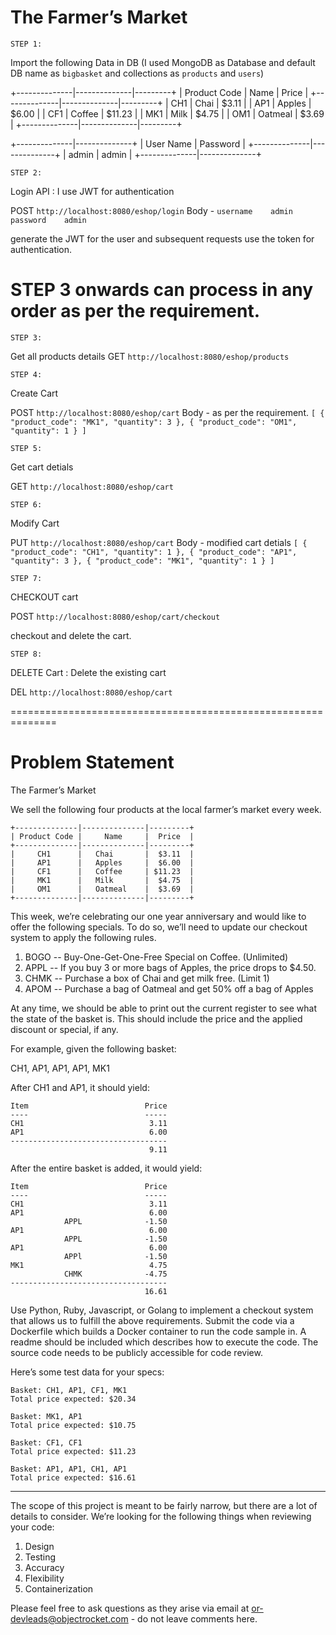 # The Farmer’s Market

``STEP 1:``

Import the following Data in DB (I used MongoDB as Database and default DB name as `bigbasket` and collections as `products` and `users`)
    
+--------------|--------------|---------+
| Product Code |     Name     |  Price  |
+--------------|--------------|---------+
|     CH1      |   Chai       |  $3.11  |
|     AP1      |   Apples     |  $6.00  |
|     CF1      |   Coffee     | $11.23  |
|     MK1      |   Milk       |  $4.75  |
|     OM1      |   Oatmeal    |  $3.69  |
+--------------|--------------|---------+

+--------------|--------------+
| User Name    |  Password    |
+--------------|--------------+
|     admin    |   admin      |
+--------------|--------------+


``STEP 2:``

Login API : I use JWT for authentication

POST ``http://localhost:8080/eshop/login``
Body - 
    ``username    admin``
    ``password    admin``

generate the JWT for the user and subsequent requests use the token for authentication.


# STEP 3 onwards can process in any order as per the requirement.

``STEP 3:``

Get all products details
GET ``http://localhost:8080/eshop/products``


``STEP 4:``

Create Cart

POST ``http://localhost:8080/eshop/cart``
Body - as per the requirement.
``[
    {
    "product_code": "MK1",
    "quantity": 3
    },
    {
    "product_code": "OM1",
    "quantity": 1
    }
]``


``STEP 5:``

Get cart detials

GET ``http://localhost:8080/eshop/cart``


``STEP 6:``

Modify Cart

PUT ``http://localhost:8080/eshop/cart``
Body - modified cart detials
``[
    {
    "product_code": "CH1",
    "quantity": 1
    },
    {
    "product_code": "AP1",
    "quantity": 3
    },
        {
    "product_code": "MK1",
    "quantity": 1
    }
]``


``STEP 7:``

CHECKOUT cart

POST ``http://localhost:8080/eshop/cart/checkout``

checkout and delete the cart.


``STEP 8:``

DELETE Cart : Delete the existing cart

DEL ``http://localhost:8080/eshop/cart``



==============================================================
# Problem Statement

The Farmer’s Market

We sell the following four products at the local farmer’s market every week.

```
+--------------|--------------|---------+
| Product Code |     Name     |  Price  |
+--------------|--------------|---------+
|     CH1      |   Chai       |  $3.11  |
|     AP1      |   Apples     |  $6.00  |
|     CF1      |   Coffee     | $11.23  |
|     MK1      |   Milk       |  $4.75  |
|     OM1      |   Oatmeal    |  $3.69  |
+--------------|--------------|---------+
```

This week, we’re celebrating our one year anniversary and would like to offer the
following specials.  To do so, we’ll need to update our checkout system to apply
the following rules.

1. BOGO -- Buy-One-Get-One-Free Special on Coffee. (Unlimited)
2. APPL -- If you buy 3 or more bags of Apples, the price drops to $4.50.
3. CHMK -- Purchase a box of Chai and get milk free. (Limit 1)
4. APOM -- Purchase a bag of Oatmeal and get 50% off a bag of Apples

At any time, we should be able to print out the current register to see what the state of
the basket is.  This should include the price and the applied discount or special, if any.

For example, given the following basket:

CH1, AP1, AP1, AP1, MK1

After CH1 and AP1, it should yield:

```
Item                          Price
----                          -----
CH1                            3.11
AP1                            6.00
-----------------------------------
                               9.11
```
After the entire basket is added, it would yield:

```
Item                          Price
----                          -----
CH1                            3.11
AP1                            6.00
            APPL              -1.50
AP1                            6.00
            APPL              -1.50
AP1                            6.00
            APPl              -1.50
MK1                            4.75
            CHMK              -4.75
-----------------------------------
                              16.61
```

Use Python, Ruby, Javascript, or Golang to implement a checkout system that allows us to fulfill the above requirements. Submit the code via a Dockerfile which builds a Docker container to run the code sample in. A readme should be included which describes how to execute the code. The source code needs to be publicly accessible for code review.

Here’s some test data for your specs:

```
Basket: CH1, AP1, CF1, MK1
Total price expected: $20.34
```

```
Basket: MK1, AP1
Total price expected: $10.75
```

```
Basket: CF1, CF1
Total price expected: $11.23
```

```
Basket: AP1, AP1, CH1, AP1
Total price expected: $16.61
```

-----

The scope of this project is meant to be fairly narrow, but there are a lot of details to consider.
We’re looking for the following things when reviewing your code:

1. Design
2. Testing
3. Accuracy
4. Flexibility
5. Containerization

Please feel free to ask questions as they arise via email at or-devleads@objectrocket.com - do not leave comments here.
